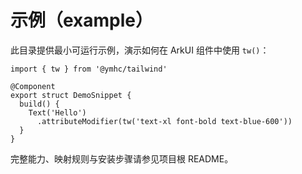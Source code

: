 # 示例（example）

此目录提供最小可运行示例，演示如何在 ArkUI 组件中使用 `tw()`：

```ets
import { tw } from '@ymhc/tailwind'

@Component
export struct DemoSnippet {
  build() {
    Text('Hello')
      .attributeModifier(tw('text-xl font-bold text-blue-600'))
  }
}
```

完整能力、映射规则与安装步骤请参见项目根 README。
